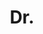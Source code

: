 ---
name: Carlos Orrite
title: Dr.
email: NULL
website: NULL
note: University of Zaragoza
category: Former Members
photo: 
---